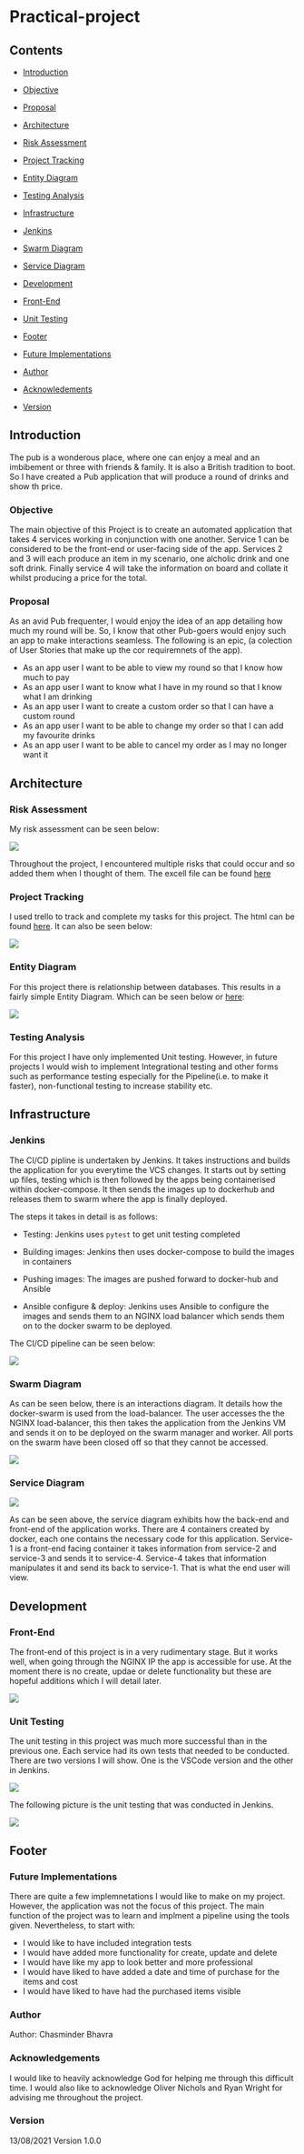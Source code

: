 # Practical-project


## Contents 

- [Introduction](#Introduction)

- [Objective](#Objective)

- [Proposal](#Proposal)

- [Architecture](#Architecture)

- [Risk Assessment](#Risk-Assessment)

- [Project Tracking](#Project-Tracking)

- [Entity Diagram](#Entity-Diagram)

- [Testing Analysis](#Testing-Analysis)

- [Infrastructure](#Infrastructure)

- [Jenkins](#Jenkins)

- [Swarm Diagram](#Swarm-Diagram)

- [Service Diagram](#Service-Diagram)

- [Development](#Development)

- [Front-End](#Front-End)

- [Unit Testing](#Unit-Testing)

- [Footer](#Footer)

- [Future Implementations](#Future-Implementations)

- [Author](#Author)

- [Acknowledements](#Acknowledgements)

- [Version](#Version)


## Introduction 

The pub is a wonderous place, where one can enjoy a meal and an imbibement or three with friends & family. It is also a British tradition to boot. So I have created a Pub application that will produce a round of drinks and show th price.  

### Objective 

The main objective of this Project is to create an automated application that takes 4 services working in conjunction with one another. Service 1 can be considered to be the front-end or user-facing side of the app. Services 2 and 3 will each produce an item in my scenario, one alcholic drink and one soft drink. Finally service 4 will take the information on board and collate it whilst producing a price for the total. 


### Proposal 

As an avid Pub frequenter, I would enjoy the idea of an app detailing how much my round will be. So, I know that other Pub-goers would enjoy such an app to make interactions seamless. The following is an epic, (a colection of User Stories that make up the cor requiremnets of the app).

- As an app user I want to be able to view my round so that I know how much to pay
- As an app user I want to know what I have in my round so that I know what I am drinking  
- As an app user I want to create a custom order so that I can have a custom round 
- As an app user I want to be able to change my order so that I can add my favourite drinks 
- As an app user I want to be able to cancel my order as I may no longer want it

## Architecture 

### Risk Assessment 

My risk assessment can be seen below:

<img src="https://github.com/CBhavra/Practical-project/blob/main/Resources/Risk%20Assessment.jpg"/>

Throughout the project, I encountered multiple risks that could occur and so added them when I thought of them. The excell file can be found [here](https://github.com/CBhavra/Practical-project/blob/main/Resources/Risk%20Assessment.xlsx)


### Project Tracking 

I used trello to track and complete my tasks for this project. The html can be found [here](https://github.com/CBhavra/Practical-project/blob/main/Resources/Pub%20Application%20_%20Trello.html). It can also be seen below: 

<img src="https://github.com/CBhavra/Practical-project/blob/main/Resources/Trello%20Board.jpg"/>


### Entity Diagram 

For this project there is relationship between databases. This results in a fairly simple Entity Diagram. Which can be seen below or [here](https://github.com/CBhavra/Practical-project/blob/main/Resources/EDv1.drawio):

<img src="https://github.com/CBhavra/Practical-project/blob/main/Resources/Entity%20Diagram.jpg"/>


### Testing Analysis 

For this project I have only implemented Unit testing. However, in future projects I would wish to implement Integrational testing and other forms such as performance testing especially for the Pipeline(i.e. to make it faster), non-functional testing to increase stability etc. 


## Infrastructure

### Jenkins 

The CI/CD pipline is undertaken by Jenkins. It takes instructions and builds the application for you everytime the VCS changes. It starts out by setting up files, testing which is then followed by the apps being containerised within docker-compose. It then sends the images up to dockerhub and releases them to swarm where the app is finally deployed.

The steps it takes in detail is as follows: 

- Testing: Jenkins uses `pytest` to get unit testing completed 

- Building images: Jenkins then uses docker-compose to build the images in containers 

- Pushing images: The images are pushed forward to docker-hub and Ansible

- Ansible configure & deploy: Jenkins uses Ansible to configure the images and sends them to an NGINX load balancer which sends them on to the docker swarm to be deployed.

The CI/CD pipeline can be seen below: 

<img src="https://github.com/CBhavra/Practical-project/blob/main/Resources/CI%20Pipeline.jpg"/>

### Swarm Diagram 

As can be seen below, there is an interactions diagram. It details how the docker-swarm is used from the load-balancer. The user accesses the the NGINX load-balancer, this then takes the application from the Jenkins VM and sends it on to be deployed on the swarm manager and worker. All ports on the swarm have been closed off so that they cannot be accessed. 

<img src="https://github.com/CBhavra/Practical-project/blob/main/Resources/Swarm%20Diagram.jpg"/>

### Service Diagram 

<img src="https://github.com/CBhavra/Practical-project/blob/main/Resources/Service%20Diagram.jpg"/> 

As can be seen above, the service diagram exhibits how the back-end and front-end of the application works. There are 4 containers created by docker, each one contains the necessary code for this application. Service-1 is a front-end facing container it takes information from service-2 and service-3 and sends it to service-4. Service-4 takes that information manipulates it and send its back to service-1. That is what the end user will view.

## Development 

### Front-End 

The front-end of this project is in a very rudimentary stage. But it works well, when going through the NGINX IP the app is accessible for use. At the moment there is no create, updae or delete functionality but these are hopeful additions which I will detail later. 

<img src="https://github.com/CBhavra/Practical-project/blob/main/Resources/Front-End.jpg"/>

### Unit Testing 

The unit testing in this project was much more successful than in the previous one. Each service had its own tests that needed to be conducted. There are two versions I will show. One is the VSCode version and the other in Jenkins. 

<img src="https://github.com/CBhavra/Practical-project/blob/main/Resources/VS%20Code%20Test%20Coverage.jpg"/>

The following picture is the unit testing that was conducted in Jenkins. 

<img src="https://github.com/CBhavra/Practical-project/blob/main/Resources/Jenkins-Testing.jpg"/>


## Footer 

### Future Implementations 

There are quite a few implemnetations I would like to make on my project. However, the application was not the focus of this project. The main function of the project was to learn and implment a pipeline using the tools given. Nevertheless, to start with: 

- I would like to have included integration tests
- I would have added more functionality for create, update and delete 
- I would have like my app to look better and more professional 
- I would have liked to have added a date and time of purchase for the items and cost 
- I would have liked to have had the purchased items visible

### Author 

Author: Chasminder Bhavra 

### Acknowledgements

I would like to heavily acknowledge God for helping me through this difficult time. I would also like to acknowledge Oliver Nichols and Ryan Wright for advising me throughout the project. 

### Version

13/08/2021 Version 1.0.0 




